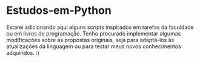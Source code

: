 # Estudos-em-Python
Estarei adicionando aqui alguns scripts inspirados em tarefas da faculdade ou em livros de programação.
Tenho procurado implementar algumas modificações sobre as propostas originais, seja para adaptá-los às atualizações da linguagem ou para testar meus novos conhecimentos adquiridos. :)
